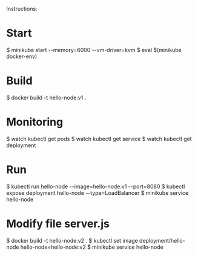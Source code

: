 Instructions:

# Start
$ minikube start  --memory=6000 --vm-driver=kvm 
$ eval $(minikube docker-env)

# Build
$ docker build -t hello-node:v1 .

# Monitoring
$ watch kubectl get pods 
$ watch kubectl get service
$ watch kubectl get deployment

# Run
$ kubectl run hello-node --image=hello-node:v1 --port=8080
$ kubectl expose deployment hello-node --type=LoadBalancer 
$ minikube service hello-node

# Modify file server.js
$ docker build -t hello-node:v2 .
$ kubectl set image deployment/hello-node hello-node=hello-node:v2
$ minikube service hello-node
